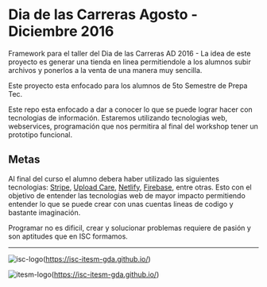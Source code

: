 # Dia de las Carreras Agosto - Diciembre 2016

Framework para el taller del Dia de las Carreras AD 2016 - La idea de este proyecto es generar una tienda en linea permitiendole a los alumnos subir archivos y ponerlos a la venta de una manera muy sencilla.

Este proyecto esta enfocado para los alumnos de 5to Semestre de Prepa Tec.

Este repo esta enfocado a dar a conocer lo que se puede lograr hacer con tecnologias de información. Estaremos utilizando tecnologias web, webservices, programación que nos permitira al final del workshop tener un prototipo funcional.

## Metas

Al final del curso el alumno debera haber utilizado las siguientes tecnologias: [Stripe](https://stripe.com/), [Upload Care](https://uploadcare.com/), [Netlify](https://www.netlify.com/), [Firebase](https://firebase.google.com/), entre otras. Esto con el objetivo de entender las tecnologias web de mayor impacto permitiendo entender lo que se puede crear con unas cuentas lineas de codigo y bastante imaginación.

Programar no es dificil, crear y solucionar problemas requiere de pasión y son aptitudes que en ISC formamos.


- - -

![isc-logo](https://isc-itesm-gda.github.io/dia-de-las-carreras-AD2016/img/logo-isc-original.png)(https://isc-itesm-gda.github.io/)

![itesm-logo](http://www.itesm.mx/wps/wcm/connect/7bcac8804510f9c4b5effda191aa833f/2/Logo.jpg?MOD=AJPERES&CACHEID=7bcac8804510f9c4b5effda191aa833f/2)(https://isc-itesm-gda.github.io/)
